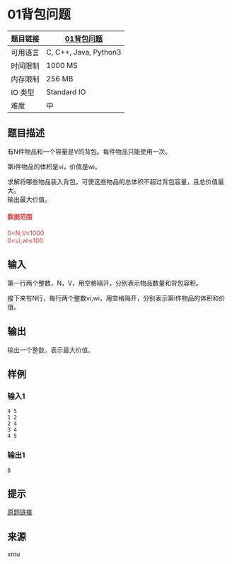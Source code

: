 # 01背包问题

| 题目链接 | [01背包问题](http://xmuoj.com/problem/ACW002) |
| --- | --- |
| 可用语言 | C, C++, Java, Python3 |
| 时间限制 | 1000 MS |
| 内存限制 | 256 MB |
| IO 类型 | Standard IO |
| 难度 | 中 |

## 题目描述

<p style="margin-left: 0px;">有N件物品和一个容量是V的背包。每件物品只能使用一次。</p><p>第i件物品的体积是vi，价值是wi。</p><p>求解将哪些物品装入背包，可使这些物品的总体积不超过背包容量，且总价值最大。<br />输出最大价值。</p><h4><span style="color: rgb(227, 55, 55);">数据范围</span></h4><p><span style="color: rgb(227, 55, 55);">0&lt;N,V≤1000<br />0&lt;vi,wi≤100</span></p>

## 输入

<p>第一行两个整数，N，V，用空格隔开，分别表示物品数量和背包容积。</p><p>接下来有N行，每行两个整数vi,wi，用空格隔开，分别表示第i件物品的体积和价值。</p>

## 输出

<p><span style="color: rgb(51, 51, 51);">输出一个整数，表示最大价值。</span><br /></p>

## 样例

### 输入1

```
4 5
1 2
2 4
3 4
4 5
```

### 输出1

```
8
```

## 提示

<p><a href="https://www.acwing.com/problem/content/2/" target="_blank">原题链接</a></p>

## 来源

xmu

